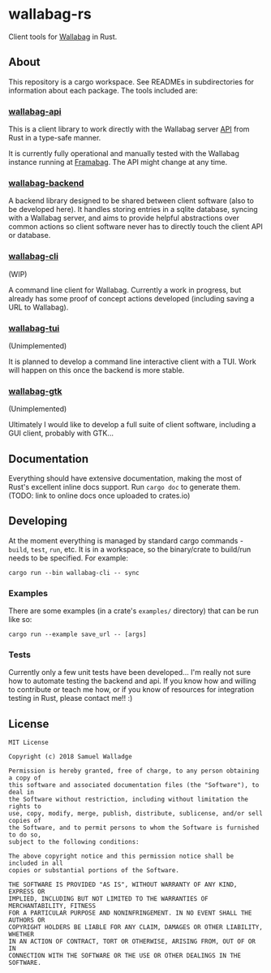 # wallabag-rs

Client tools for [Wallabag][wallabag] in Rust.


## About

This repository is a cargo workspace. See READMEs in subdirectories for
information about each package. The tools included are:

### [wallabag-api](wallabag-api/)

This is a client library to work directly with the Wallabag server
[API][api-docs] from Rust in a type-safe manner.

It is currently fully operational and manually tested with the Wallabag
instance running at [Framabag][framabag]. The API might change at any time.


### [wallabag-backend](wallabag-backend/)

A backend library designed to be shared between client software (also to be
developed here). It handles storing entries in a sqlite database, syncing with
a Wallabag server, and aims to provide helpful abstractions over common
actions so client software never has to directly touch the client API or
database.

### [wallabag-cli](wallabag-cli/)

(WIP)

A command line client for Wallabag. Currently a work in progress, but already
has some proof of concept actions developed (including saving a URL to
Wallabag).


### [wallabag-tui](wallabag-tui/)

(Unimplemented)

It is planned to develop a command line interactive client with a TUI. Work
will happen on this once the backend is more stable.


### [wallabag-gtk](wallabag-gtk/)

(Unimplemented)

Ultimately I would like to develop a full suite of client software, including a
GUI client, probably with GTK...


## Documentation

Everything should have extensive documentation, making the most of Rust's
excellent inline docs support. Run `cargo doc` to generate them. (TODO: link to
online docs once uploaded to crates.io)

## Developing

At the moment everything is managed by standard cargo commands - `build`,
`test`, `run`, etc. It is in a workspace, so the binary/crate to build/run
needs to be specified. For example:

```
cargo run --bin wallabag-cli -- sync
```

### Examples

There are some examples (in a crate's `examples/` directory) that can be run
like so:

```
cargo run --example save_url -- [args]
```


### Tests

Currently only a few unit tests have been developed... I'm really not sure how
to automate testing the backend and api. If you know how and willing to
contribute or teach me how, or if you know of resources for integration testing
in Rust, please contact me!! :)



## License

```
MIT License

Copyright (c) 2018 Samuel Walladge

Permission is hereby granted, free of charge, to any person obtaining a copy of
this software and associated documentation files (the "Software"), to deal in
the Software without restriction, including without limitation the rights to
use, copy, modify, merge, publish, distribute, sublicense, and/or sell copies of
the Software, and to permit persons to whom the Software is furnished to do so,
subject to the following conditions:

The above copyright notice and this permission notice shall be included in all
copies or substantial portions of the Software.

THE SOFTWARE IS PROVIDED "AS IS", WITHOUT WARRANTY OF ANY KIND, EXPRESS OR
IMPLIED, INCLUDING BUT NOT LIMITED TO THE WARRANTIES OF MERCHANTABILITY, FITNESS
FOR A PARTICULAR PURPOSE AND NONINFRINGEMENT. IN NO EVENT SHALL THE AUTHORS OR
COPYRIGHT HOLDERS BE LIABLE FOR ANY CLAIM, DAMAGES OR OTHER LIABILITY, WHETHER
IN AN ACTION OF CONTRACT, TORT OR OTHERWISE, ARISING FROM, OUT OF OR IN
CONNECTION WITH THE SOFTWARE OR THE USE OR OTHER DEALINGS IN THE SOFTWARE.
```


[wallabag]: https://wallabag.org/
[api-docs]: https://doc.wallabag.org/en/developer/api/readme.html
[framabag]: https://framabag.org/
